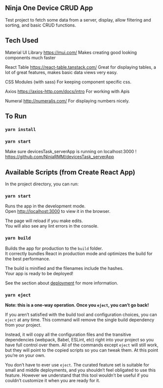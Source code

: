 ## Ninja One Device CRUD App

Test project to fetch some data from a server, display, allow filtering and sorting, and basic CRUD functions.

## Tech Used

Material UI Library
https://mui.com/
Makes creating good looking components much faster

React Table
https://react-table.tanstack.com/
Great for displaying tables, a lot of great features, makes basic data views very easy.

CSS Modules (with sass)
For keeping component specific css.

Axios
https://axios-http.com/docs/intro
For working with Apis

Numeral
http://numeraljs.com/
For displaying numbers nicely.

## To Run

### `yarn install`

### `yarn start`

Make sure devicesTask_serverApp is running on localhost:3000 !
https://github.com/NinjaRMM/devicesTask_serverApp

## Available Scripts (from Create React App)

In the project directory, you can run:

### `yarn start`

Runs the app in the development mode.\
Open [http://localhost:3000](http://localhost:3000) to view it in the browser.

The page will reload if you make edits.\
You will also see any lint errors in the console.

### `yarn build`

Builds the app for production to the `build` folder.\
It correctly bundles React in production mode and optimizes the build for the best performance.

The build is minified and the filenames include the hashes.\
Your app is ready to be deployed!

See the section about [deployment](https://facebook.github.io/create-react-app/docs/deployment) for more information.

### `yarn eject`

**Note: this is a one-way operation. Once you `eject`, you can’t go back!**

If you aren’t satisfied with the build tool and configuration choices, you can `eject` at any time. This command will remove the single build dependency from your project.

Instead, it will copy all the configuration files and the transitive dependencies (webpack, Babel, ESLint, etc) right into your project so you have full control over them. All of the commands except `eject` will still work, but they will point to the copied scripts so you can tweak them. At this point you’re on your own.

You don’t have to ever use `eject`. The curated feature set is suitable for small and middle deployments, and you shouldn’t feel obligated to use this feature. However we understand that this tool wouldn’t be useful if you couldn’t customize it when you are ready for it.
